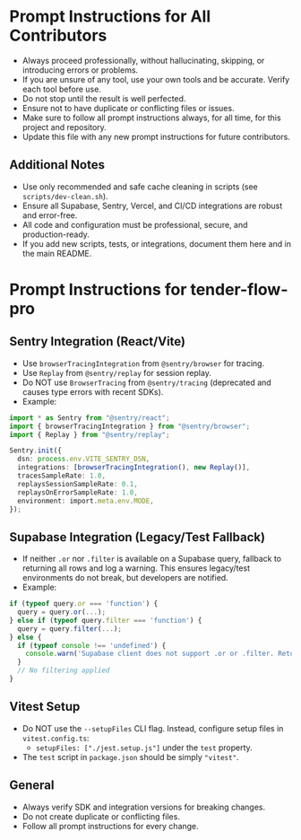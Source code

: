 # Prompt Instructions for All Contributors

- Always proceed professionally, without hallucinating, skipping, or introducing errors or problems.
- If you are unsure of any tool, use your own tools and be accurate. Verify each tool before use.
- Do not stop until the result is well perfected.
- Ensure not to have duplicate or conflicting files or issues.
- Make sure to follow all prompt instructions always, for all time, for this project and repository.
- Update this file with any new prompt instructions for future contributors.

## Additional Notes
- Use only recommended and safe cache cleaning in scripts (see `scripts/dev-clean.sh`).
- Ensure all Supabase, Sentry, Vercel, and CI/CD integrations are robust and error-free.
- All code and configuration must be professional, secure, and production-ready.
- If you add new scripts, tests, or integrations, document them here and in the main README.

# Prompt Instructions for tender-flow-pro

## Sentry Integration (React/Vite)
- Use `browserTracingIntegration` from `@sentry/browser` for tracing.
- Use `Replay` from `@sentry/replay` for session replay.
- Do NOT use `BrowserTracing` from `@sentry/tracing` (deprecated and causes type errors with recent SDKs).
- Example:

```typescript
import * as Sentry from "@sentry/react";
import { browserTracingIntegration } from "@sentry/browser";
import { Replay } from "@sentry/replay";

Sentry.init({
  dsn: process.env.VITE_SENTRY_DSN,
  integrations: [browserTracingIntegration(), new Replay()],
  tracesSampleRate: 1.0,
  replaysSessionSampleRate: 0.1,
  replaysOnErrorSampleRate: 1.0,
  environment: import.meta.env.MODE,
});
```

## Supabase Integration (Legacy/Test Fallback)
- If neither `.or` nor `.filter` is available on a Supabase query, fallback to returning all rows and log a warning. This ensures legacy/test environments do not break, but developers are notified.
- Example:

```typescript
if (typeof query.or === 'function') {
  query = query.or(...);
} else if (typeof query.filter === 'function') {
  query = query.filter(...);
} else {
  if (typeof console !== 'undefined') {
    console.warn('Supabase client does not support .or or .filter. Returning all rows without filtering.');
  }
  // No filtering applied
}
```

## Vitest Setup
- Do NOT use the `--setupFiles` CLI flag. Instead, configure setup files in `vitest.config.ts`:
  - `setupFiles: ["./jest.setup.js"]` under the `test` property.
- The `test` script in `package.json` should be simply `"vitest"`.

## General
- Always verify SDK and integration versions for breaking changes.
- Do not create duplicate or conflicting files.
- Follow all prompt instructions for every change.
